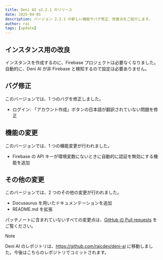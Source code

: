 ```yaml
---
title: Deni AI v2.2.1 のリリース
date: 2025-04-05
description: バージョン 2.2.1 の新しい機能やバグ修正、改善点をご紹介します。
author: rai
tags: [update]
---
```


## インスタンス用の改良

インスタンスを作成するのに、Firebase プロジェクトは必要なくなりました。自動的に、Deni AI が非 Firebase と検知するので設定は必要ありません。

## バグ修正

このバージョンでは、1 つのバグを修正しました。

- ログイン: 「アカウント作成」ボタンの日本語が翻訳されていない問題を修正

## 機能の変更

このバージョンでは、1 つの機能変更が行われました。

- Firebase の API キーが環境変数にないときに自動的に認証を無効にする機能を追加

## その他の変更

このバージョンでは、2 つのその他の変更が行われました。

- Docusaurus を用いたドキュメンテーションを追加
- README.md を拡張

パッチノートに含まれていないすべての変更点は、[GitHub の Pull requests](https://github.com/raicdev/deni-ai/pull/3) をご覧ください。

> [!NOTE]
> Deni AI のレポジトリは、https://github.com/raicdev/deni-ai に移動しました。今後はこちらのレポジトリでコミットされます。

